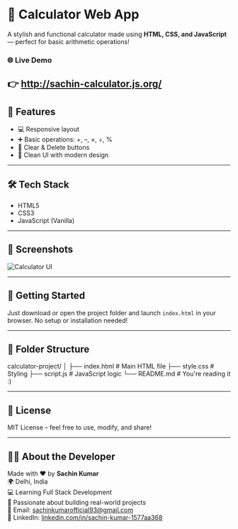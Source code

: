 # 🔢 Calculator Web App

A stylish and functional calculator made using **HTML, CSS, and JavaScript** — perfect for basic arithmetic operations!

### 🌐 Live Demo
👉 http://sachin-calculator.js.org/
---

## 📱 Features

- 💻 Responsive layout  
- ➕ Basic operations: +, –, ×, ÷, %  
- 🧼 Clear & Delete buttons  
- 🎯 Clean UI with modern design  

---

## 🛠️ Tech Stack

- HTML5  
- CSS3  
- JavaScript (Vanilla)  

---

## 📸 Screenshots

![Calculator UI](screenshot.png)

---

## 🚀 Getting Started

Just download or open the project folder and launch `index.html` in your browser. No setup or installation needed!

---

## 📁 Folder Structure

calculator-project/
│
├── index.html # Main HTML file
├── style.css # Styling
├── script.js # JavaScript logic
└── README.md # You're reading it :)


---

## 📄 License

MIT License – feel free to use, modify, and share!

---

## 🙋‍♂️ About the Developer

Made with ❤️ by **Sachin Kumar**  
🌍 Delhi, India  
💻 Learning Full Stack Development  
🚀 Passionate about building real-world projects  
📧 Email: sachinkumarofficial93@gmail.com  
🔗 LinkedIn: [linkedin.com/in/sachin-kumar-1577aa368](https://www.linkedin.com/in/sachin-kumar-1577aa368)
